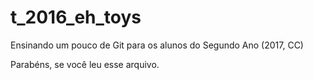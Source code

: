 # t_2016_eh_toys
Ensinando um pouco de Git para os alunos do Segundo Ano (2017, CC)

Parabéns, se você leu esse arquivo.
